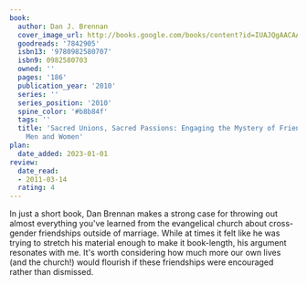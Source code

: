 ```yaml
---
book:
  author: Dan J. Brennan
  cover_image_url: http://books.google.com/books/content?id=IUAJQgAACAAJ&printsec=frontcover&img=1&zoom=1&source=gbs_api
  goodreads: '7842905'
  isbn13: '9780982580707'
  isbn9: 0982580703
  owned: ''
  pages: '186'
  publication_year: '2010'
  series: ''
  series_position: '2010'
  spine_color: '#b8b84f'
  tags: ''
  title: 'Sacred Unions, Sacred Passions: Engaging the Mystery of Friendship Between
    Men and Women'
plan:
  date_added: 2023-01-01
review:
  date_read:
  - 2011-03-14
  rating: 4
---
```


In just a short book, Dan Brennan makes a strong case for throwing out almost everything you've learned from the evangelical church about cross-gender friendships outside of marriage.  While at times it felt like he was trying to stretch his material enough to make it book-length, his argument resonates with me.  It's worth considering how much more our own lives (and the church!) would flourish if these friendships were encouraged rather than dismissed.
